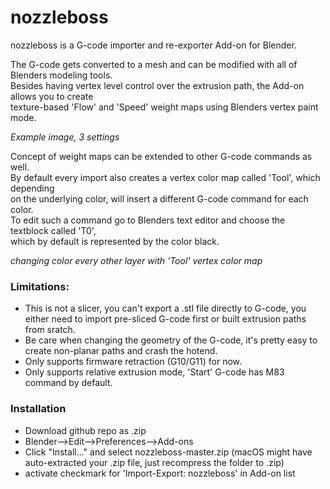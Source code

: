# nozzleboss
nozzleboss is a G-code importer and re-exporter Add-on for Blender.

The G-code gets converted to a mesh and can be modified with all of Blenders modeling tools.   
Besides having vertex level control over the extrusion path, the Add-on allows you to create   
texture-based 'Flow' and 'Speed' weight maps using Blenders vertex paint mode.  

_Example image, 3 settings_

Concept of weight maps can be extended to other G-code commands as well.  
By default every import also creates a vertex color map called 'Tool', which depending  
on the underlying color, will insert a different G-code command for each color.  
To edit such a command go to Blenders text editor and choose the textblock called 'T0',  
which by default is represented by the color black.  

_changing color every other layer with 'Tool' vertex color map_


### Limitations: 
- This is not a slicer, you can't export a .stl file directly to G-code, you either need to import pre-sliced G-code first or built extrusion paths from sratch.  
- Be care when changing the geometry of the G-code, it's pretty easy to create non-planar paths and crash the hotend.  
- Only supports firmware retraction (G10/G11) for now.  
- Only supports relative extrusion mode, 'Start' G-code has M83 command by default.  


### Installation
- Download github repo as .zip
- Blender-->Edit-->Preferences-->Add-ons 
- Click "Install..." and select nozzleboss-master.zip (macOS might have auto-extracted your .zip file, just recompress the folder to .zip)
- activate checkmark for 'Import-Export: nozzleboss' in Add-on list
